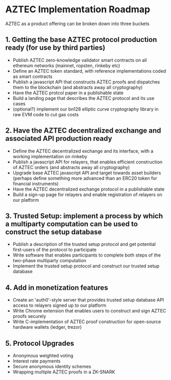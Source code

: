 # AZTEC Implementation Roadmap

AZTEC as a product offering can be broken down into three buckets

## 1. Getting the base AZTEC protocol production ready (for use by third parties)

* Publish AZTEC zero-knowledge validator smart contracts on all ethereum networks (mainnet, ropsten, rinkeby etc)
* Define an AZTEC token standard, with reference implementations coded as smart contracts
* Publish a javascript API that constructs AZTEC proofs and dispatches them to the blockchain (and abstracts away all cryptography)
* Have the AZTEC protcol paper in a publishable state
* Build a landing page that describes the AZTEC protocol and its use cases
* (optional?) implement our bn128 elliptic curve cryptography library in raw EVM code to cut gas costs

## 2. Have the AZTEC decentralized exchange and associated API production ready

* Define the AZTEC decentralized exchange and its interface, with a working implementation on rinkeby
* Publish a javascript API for relayers, that enables efficient construction of AZTEC orders (and abstracts away all cryptography)
* Upgrade base AZTEC javascript API and target towards asset builders (perhaps define something more advanced than an ERC20 token for financial instruments)
* Have the AZTEC decentralized exchange protocol in a publishable state
* Build a sign-up page for relayers and enable registration of relayers on our platform

## 3. Trusted Setup: implement a process by which a multiparty computation can be used to construct the setup database

* Publish a description of the trusted setup protocol and get potential first-users of the protocol to participate
* Write software that enables participants to complete both steps of the two-phase multiparty computation
* Implement the trusted setup protocol and construct our trusted setup database

## 4. Add in monetization features

* Create an 'auth0'-style server that provides trusted setup database API access to relayers signed up to our platform
* Write Chrome extension that enables users to construct and sign AZTEC proofs securely
* Write C-implementation of AZTEC proof construction for open-source hardware wallets (ledger, trezor)

## 5. Protocol Upgrades

* Anonymous weighted voting
* Interest rate payments
* Secure anonymous identity schemes
* Wrapping multiple AZTEC proofs in a ZK-SNARK